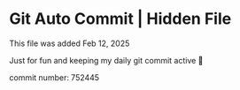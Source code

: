 # Git Auto Commit | Hidden File

This file was added Feb 12, 2025

Just for fun and keeping my daily git commit active 🤪

commit number: 752445
